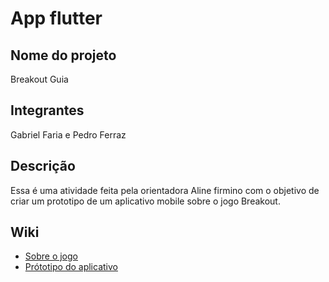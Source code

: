 # App flutter

## Nome do projeto
Breakout Guia

## Integrantes
Gabriel Faria e Pedro Ferraz

## Descrição
Essa é uma atividade feita pela orientadora Aline firmino com o objetivo de criar um prototipo de um aplicativo mobile sobre o jogo Breakout.

## Wiki
- <a href="https://github.com/Gabriele-sousa/prototipos.elementos/wiki/Sobre-o-jogo"> Sobre o jogo </a>
- <a href="https://github.com/Gabriele-sousa/prototipos.elementos/wiki/Protótipo"> Prótotipo do aplicativo </a>
